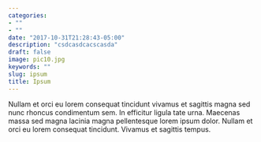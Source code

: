 ```yaml
---
categories:
- ""
- ""
date: "2017-10-31T21:28:43-05:00"
description: "csdcasdcacscasda"
draft: false
image: pic10.jpg
keywords: ""
slug: ipsum
title: Ipsum
---
```


Nullam et orci eu lorem consequat tincidunt vivamus et sagittis magna sed nunc rhoncus condimentum sem. In efficitur ligula tate urna. Maecenas massa sed magna lacinia magna pellentesque lorem ipsum dolor. Nullam et orci eu lorem consequat tincidunt. Vivamus et sagittis tempus.